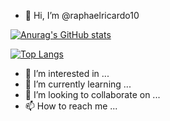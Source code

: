 - 👋 Hi, I’m @raphaelricardo10

[![Anurag's GitHub stats](https://github-stats-kwfsendvp-raphaelricardo10.vercel.app/api?username=raphaelricardo10&count_private=true&show_icons=true)](https://github.com/anuraghazra/github-readme-stats)

[![Top Langs](https://github-stats-kwfsendvp-raphaelricardo10.vercel.app/api/top-langs/?username=raphaelricardo10)](https://github.com/anuraghazra/github-readme-stats)

- 👀 I’m interested in ...
- 🌱 I’m currently learning ...
- 💞️ I’m looking to collaborate on ...
- 📫 How to reach me ...

<!---
raphaelricardo10/raphaelricardo10 is a ✨ special ✨ repository because its `README.md` (this file) appears on your GitHub profile.
You can click the Preview link to take a look at your changes.
--->
